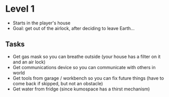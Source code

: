 # Level 1
- Starts in the player's house
- Goal: get out of the airlock, after deciding to leave Earth...

## Tasks
- Get gas mask so you can breathe outside (your house has a filter on it and an air lock)
- Get communications device so you can communicate with others in world
- Get tools from garage / workbench so you can fix future things (have to come back if skipped, but not an obstacle)
- Get water from fridge (since kumospace has a thirst mechanism)